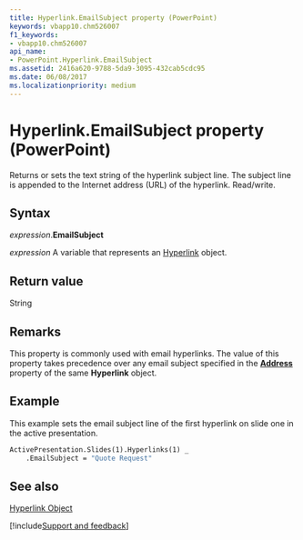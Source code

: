 ```yaml
---
title: Hyperlink.EmailSubject property (PowerPoint)
keywords: vbapp10.chm526007
f1_keywords:
- vbapp10.chm526007
api_name:
- PowerPoint.Hyperlink.EmailSubject
ms.assetid: 2416a620-9788-5da9-3095-432cab5cdc95
ms.date: 06/08/2017
ms.localizationpriority: medium
---
```



# Hyperlink.EmailSubject property (PowerPoint)

Returns or sets the text string of the hyperlink subject line. The subject line is appended to the Internet address (URL) of the hyperlink. Read/write.


## Syntax

_expression_.**EmailSubject**

_expression_ A variable that represents an [Hyperlink](PowerPoint.Hyperlink.md) object.


## Return value

String


## Remarks

This property is commonly used with email hyperlinks. The value of this property takes precedence over any email subject specified in the **[Address](PowerPoint.Hyperlink.Address.md)** property of the same **Hyperlink** object.


## Example

This example sets the email subject line of the first hyperlink on slide one in the active presentation.


```vb
ActivePresentation.Slides(1).Hyperlinks(1) _
    .EmailSubject = "Quote Request"
```


## See also


[Hyperlink Object](PowerPoint.Hyperlink.md)

[!include[Support and feedback](~/includes/feedback-boilerplate.md)]